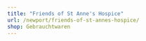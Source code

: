 ```yaml
---
title: "Friends of St Anne's Hospice"
url: /newport/friends-of-st-annes-hospice/
shop: Gebrauchtwaren
---
```

